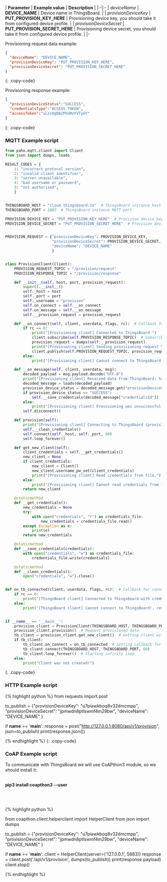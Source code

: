 | **Parameter**             | **Example value**                            | **Description**                                                                |
|:-|:-
| *deviceName*              | **DEVICE_NAME**                              | Device name in ThingsBoard.                                                    |
| *provisionDeviceKey*      | **PUT_PROVISION_KEY_HERE**                   | Provisioning device key, you should take it from configured device profile.    |
| *provisionDeviceSecret*   | **PUT_PROVISION_SECRET_HERE**                | Provisioning device secret, you should take it from configured device profile. | 
|-

Provisioning request data example:
 
```json
{
  "deviceName": "DEVICE_NAME",
  "provisionDeviceKey": "PUT_PROVISION_KEY_HERE",
  "provisionDeviceSecret": "PUT_PROVISION_SECRET_HERE"
}
```
{: .copy-code}

Provisioning response example:

```json
{
  "provisionDeviceStatus":"SUCCESS",
  "credentialsType":"ACCESS_TOKEN",
  "accessToken":"sLzc0gDAZPkGMzFVTyUY"  
}
```
{: .copy-code}

### MQTT Example script

```python
from paho.mqtt.client import Client
from json import dumps, loads

RESULT_CODES = {
    1: "incorrect protocol version",
    2: "invalid client identifier",
    3: "server unavailable",
    4: "bad username or password",
    5: "not authorised",
    }


THINGSBOARD_HOST = "cloud.thingsboard.io"  # ThingsBoard instance host
THINGSBOARD_PORT = 1883  # ThingsBoard instance MQTT port

PROVISION_DEVICE_KEY = "PUT_PROVISION_KEY_HERE"  # Provision device key, replace this value with your value from device profile.
PROVISION_DEVICE_SECRET = "PUT_PROVISION_SECRET_HERE"  # Provision device secret, replace this value with your value from device profile.


PROVISION_REQUEST = {"provisionDeviceKey": PROVISION_DEVICE_KEY,
                     "provisionDeviceSecret": PROVISION_DEVICE_SECRET,
                     "deviceName": "DEVICE_NAME"
                     }


class ProvisionClient(Client):
    PROVISION_REQUEST_TOPIC = "/provision/request"
    PROVISION_RESPONSE_TOPIC = "/provision/response"

    def __init__(self, host, port, provision_request):
        super().__init__()
        self._host = host
        self._port = port
        self._username = "provision"
        self.on_connect = self.__on_connect
        self.on_message = self.__on_message
        self.__provision_request = provision_request

    def __on_connect(self, client, userdata, flags, rc):  # Callback for connect
        if rc == 0:
            print("[Provisioning client] Connected to ThingsBoard ")
            client.subscribe(self.PROVISION_RESPONSE_TOPIC)  # Subscribe to provisioning response topic
            provision_request = dumps(self.__provision_request)
            print("[Provisioning client] Sending provisioning request %s" % provision_request)
            client.publish(self.PROVISION_REQUEST_TOPIC, provision_request)  # Publishing provisioning request topic
        else:
            print("[Provisioning client] Cannot connect to ThingsBoard!, result: %s" % RESULT_CODES[rc])

    def __on_message(self, client, userdata, msg):
        decoded_payload = msg.payload.decode("UTF-8")
        print("[Provisioning client] Received data from ThingsBoard: %s" % decoded_payload)
        decoded_message = loads(decoded_payload)
        provision_device_status = decoded_message.get("provisionDeviceStatus")
        if provision_device_status == "SUCCESS":
            self.__save_credentials(decoded_message["credentialsId"])
        else:
            print("[Provisioning client] Provisioning was unsuccessful with status %s and message: %s" % (provision_device_status, decoded_message["errorMsg"]))
        self.disconnect()

    def provision(self):
        print("[Provisioning client] Connecting to ThingsBoard (provisioning client)")
        self.__clean_credentials()
        self.connect(self._host, self._port, 60)
        self.loop_forever()

    def get_new_client(self):
        client_credentials = self.__get_credentials()
        new_client = None
        if client_credentials:
            new_client = Client()
            new_client.username_pw_set(client_credentials)
            print("[Provisioning client] Read credentials from file.")
        else:
            print("[Provisioning client] Cannot read credentials from file!")
        return new_client

    @staticmethod
    def __get_credentials():
        new_credentials = None
        try:
            with open("credentials", "r") as credentials_file:
                new_credentials = credentials_file.read()
        except Exception as e:
            print(e)
        return new_credentials

    @staticmethod
    def __save_credentials(credentials):
        with open("credentials", "w") as credentials_file:
            credentials_file.write(credentials)

    @staticmethod
    def __clean_credentials():
        open("credentials", "w").close()


def on_tb_connected(client, userdata, flags, rc):  # Callback for connect with received credentials
    if rc == 0:
        print("[ThingsBoard client] Connected to ThingsBoard with credentials: %s" % client._username)
    else:
        print("[ThingsBoard client] Cannot connect to ThingsBoard!, result: %s" % RESULT_CODES[rc])


if __name__ == '__main__':
    provision_client = ProvisionClient(THINGSBOARD_HOST, THINGSBOARD_PORT, PROVISION_REQUEST)
    provision_client.provision()  # Request provisioned data
    tb_client = provision_client.get_new_client()  # Getting client with provisioned data
    if tb_client:
        tb_client.on_connect = on_tb_connected  # Setting callback for connect
        tb_client.connect(THINGSBOARD_HOST, THINGSBOARD_PORT, 60)
        tb_client.loop_forever()  # Starting infinity loop
    else:
        print("Client was not created!")
```
{: .copy-code}


### HTTP Example script

{% highlight python %}
from requests import post


to_publish = {"provisionDeviceKey": "u7piawkboq8v32dmcmpp",
              "provisionDeviceSecret": "jpmwdn8ptlswmf4m29bw",
              "deviceName": "DEVICE_NAME"
              }


if __name__ == '__main__':
    response = post("http://127.0.0.1:8080/api/v1/provision", json=to_publish)
    print(response.json())

{% endhighlight %}
{: .copy-code}

### CoAP Example script

To communicate with ThingsBoard we will use CoAPthon3 module, so we should install it: <br><br>

<b>pip3 install coapthon3 --user</b>

<br><br>

{% highlight python %}


from coapthon.client.helperclient import HelperClient
from json import dumps

to_publish = {"provisionDeviceKey": "u7piawkboq8v32dmcmpp",
              "provisionDeviceSecret": "jpmwdn8ptlswmf4m29bw",
              "deviceName": "DEVICE_NAME"
              }

if __name__ == '__main__':
    client = HelperClient(server=('127.0.0.1', 5683))
    response = client.post('/api/v1/provision', dumps(to_publish))
    print(response.payload)
    client.stop()




{% endhighlight %}